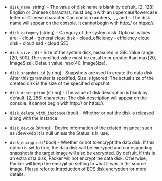 <!-- Code generated from the comments of the AlicloudDiskDevice struct in builder/alicloud/ecs/image_config.go; DO NOT EDIT MANUALLY -->

-   `disk_name` (string) - The value of disk name is blank by default. [2,
    128] English or Chinese characters, must begin with an
    uppercase/lowercase letter or Chinese character. Can contain numbers,
    ., _ and -. The disk name will appear on the console. It cannot
    begin with http:// or https://.
    
-   `disk_category` (string) - Category of the system disk. Optional values
    are:
        -   cloud - general cloud disk
        -   cloud_efficiency - efficiency cloud disk
        -   cloud_ssd - cloud SSD
    
-   `disk_size` (int) - Size of the system disk, measured in GiB. Value
    range: [20, 500]. The specified value must be equal to or greater
    than max{20, ImageSize}. Default value: max{40, ImageSize}.
    
-   `disk_snapshot_id` (string) - Snapshots are used to create the data
    disk After this parameter is specified, Size is ignored. The actual
    size of the created disk is the size of the specified snapshot.
    
-   `disk_description` (string) - The value of disk description is blank by
    default. [2, 256] characters. The disk description will appear on the
    console. It cannot begin with http:// or https://.
    
-   `disk_delete_with_instance` (bool) - Whether or not the disk is
    released along with the instance:
    
-   `disk_device` (string) - Device information of the related instance:
    such as /dev/xvdb It is null unless the Status is In_use.
    
-   `disk_encrypted` (\*bool) - Whether or not to encrypt the data disk.
    If this option is set to true, the data disk will be encryped and corresponding snapshot in the target image will also be encrypted. By
    default, if this is an extra data disk, Packer will not encrypt the
    data disk. Otherwise, Packer will keep the encryption setting to what
    it was in the source image. Please refer to Introduction of ECS disk encryption
    for more details.
    